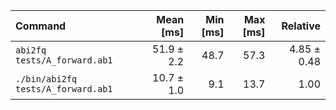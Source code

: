 | Command | Mean [ms] | Min [ms] | Max [ms] | Relative |
|:---|---:|---:|---:|---:|
| `abi2fq tests/A_forward.ab1 ` | 51.9 ± 2.2 | 48.7 | 57.3 | 4.85 ± 0.48 |
| `./bin/abi2fq tests/A_forward.ab1` | 10.7 ± 1.0 | 9.1 | 13.7 | 1.00 |
